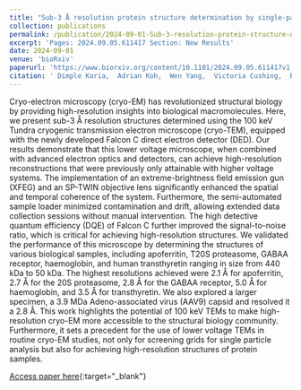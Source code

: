 ```yaml
---
title: "Sub-3 Å resolution protein structure determination by single-particle cryo-EM at 100 keV"
collection: publications
permalink: /publication/2024-09-01-Sub-3-resolution-protein-structure-determination-by-single-particle-cryo-EM-at-100-keV
excerpt: 'Pages: 2024.09.05.611417 Section: New Results'
date: 2024-09-01
venue: 'bioRxiv'
paperurl: 'https://www.biorxiv.org/content/10.1101/2024.09.05.611417v1'
citation: ' Dimple Karia,  Adrian Koh,  Wen Yang,  Victoria Cushing,  Benjamin Basanta,  Daniel Mihaylov,  Sagar Khavnekar,  Ondřej Vyroubal,  Miloš Malínský,  Ondřej Sháněl,  Vojtěch Doležal,  Juergen Plitzko,  Lingbo Yu,  Gabriel Lander,  A. Aricescu,  Basil Greber,  Abhay Kotecha, &quot;Sub-3 Å resolution protein structure determination by single-particle cryo-EM at 100 keV.&quot; bioRxiv, 2024.'
---
```

Cryo-electron microscopy (cryo-EM) has revolutionized structural biology by providing high-resolution insights into biological macromolecules. Here, we present sub-3 Å resolution structures determined using the 100 keV Tundra cryogenic transmission electron microscope (cryo-TEM), equipped with the newly developed Falcon C direct electron detector (DED). Our results demonstrate that this lower voltage microscope, when combined with advanced electron optics and detectors, can achieve high-resolution reconstructions that were previously only attainable with higher voltage systems. The implementation of an extreme-brightness field emission gun (XFEG) and an SP-TWIN objective lens significantly enhanced the spatial and temporal coherence of the system. Furthermore, the semi-automated sample loader minimized contamination and drift, allowing extended data collection sessions without manual intervention. The high detective quantum efficiency (DQE) of Falcon C further improved the signal-to-noise ratio, which is critical for achieving high-resolution structures. We validated the performance of this microscope by determining the structures of various biological samples, including apoferritin, T20S proteasome, GABAA receptor, haemoglobin, and human transthyretin ranging in size from 440 kDa to 50 kDa. The highest resolutions achieved were 2.1 Å for apoferritin, 2.7 Å for the 20S proteasome, 2.8 Å for the GABAA receptor, 5.0 Å for haemoglobin, and 3.5 Å for transthyretin. We also explored a larger specimen, a 3.9 MDa Adeno-associated virus (AAV9) capsid and resolved it a 2.8 Å. This work highlights the potential of 100 keV TEMs to make high-resolution cryo-EM more accessible to the structural biology community. Furthermore, it sets a precedent for the use of lower voltage TEMs in routine cryo-EM studies, not only for screening grids for single particle analysis but also for achieving high-resolution structures of protein samples.

[Access paper here](https://www.biorxiv.org/content/10.1101/2024.09.05.611417v1){:target="_blank"}
